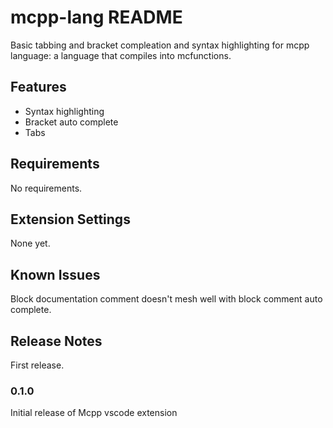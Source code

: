 # mcpp-lang README

Basic tabbing and bracket compleation and syntax highlighting for mcpp language: a language that compiles into mcfunctions.

## Features

 - Syntax highlighting
 - Bracket auto complete
 - Tabs

## Requirements

No requirements.

## Extension Settings

None yet.

## Known Issues
Block documentation comment doesn't mesh well with block comment auto complete.

## Release Notes
First release.

### 0.1.0

Initial release of Mcpp vscode extension

